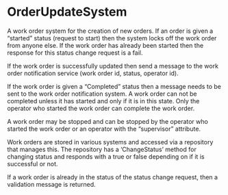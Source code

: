 # OrderUpdateSystem
 
A work order system for the creation of new orders. If an order is given a “started” status (request to start) then the system locks off the work order
from anyone else. If the work order has already been started then the response for this status change
request is a fail.

If the work order is successfully updated then send a message to the work order
notification service (work order id, status, operator id). 

If the work order is given a “Completed” status then a message needs to be sent to the work order
notification system. A work order can not be completed unless it has started and only if it is in this state.
Only the operator who started the work order can complete the work order.

A work order may be stopped and can be stopped by the operator who started the work order or an
operator with the “supervisor” attribute.

Work orders are stored in various systems and accessed via a repository that manages this. The
repository has a ‘ChangeStatus’ method for changing status and responds with a true or false depending
on if it is successful or not.

If a work order is already in the status of the status change request, then a validation message is
returned.
